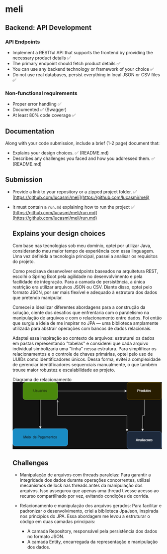 # meli

## Backend: API Development

### API Endpoints

- Implement a RESTful API that supports the frontend by providing the necessary product details ✅
- The primary endpoint should fetch product details ✅
- You can use any backend technology or framework of your choice ✅
- Do not use real databases, persist everything in local JSON or CSV files ✅

### Non-functional requirements

- Proper error handling ✅
- Documented ✅ (Swagger)
- At least 80% code coverage ✅

## Documentation

Along with your code submission, include a brief (1-2 page) document that:

- Explains your design choices. ✅ (README.md)
- Describes any challenges you faced and how you addressed them. ✅ (README.md)

## Submission

- Provide a link to your repository or a zipped project folder. ✅  
  [https://github.com/lucasmi/meli](https://github.com/lucasmi/meli)
- It must contain a `run.md` explaining how to run the project ✅  
  [https://github.com/lucasmi/meli/run.md](https://github.com/lucasmi/meli/run.md)


  ## Explains your design choices  
  Com base nas tecnologias sob meu domínio, optei por utilizar Java, considerando meu maior tempo de experiência com essa linguagem. Uma vez definida a tecnologia principal, passei a analisar os requisitos do projeto.

  Como precisava desenvolver endpoints baseados na arquitetura REST, escolhi o Spring Boot pela agilidade no desenvolvimento e pela facilidade de integração. Para a camada de persistência, a única restrição era utilizar arquivos JSON ou CSV. Diante disso, optei pelo formato JSON, por ser mais flexível e adequado à estrutura dos dados que pretendo manipular.

  Comecei a idealizar diferentes abordagens para a construção da solução, ciente dos desafios que enfrentaria com o paralelismo na manipulação de arquivos e com o relacionamento entre dados. Foi então que surgiu a ideia de me inspirar no JPA — uma biblioteca amplamente utilizada para abstrair operações com bancos de dados relacionais.

  Adaptei essa inspiração ao contexto de arquivos: estruturei os dados em pastas representando "tabelas" e considerei que cada arquivo individual simbolizaria uma "linha" nessa estrutura. Para simplificar os relacionamentos e o controle de chaves primárias, optei pelo uso de UUIDs como identificadores únicos. Dessa forma, evitei a complexidade de gerenciar identificadores sequenciais manualmente, o que também trouxe maior robustez e escalabilidade ao projeto.

  Diagrama de relacionamento  
    ![Diagrama](https://github.com/lucasmi/meli/blob/main/diagrama.png)

  ## Challenges
  - Manipulação de arquivos com threads paralelas: Para garantir a integridade dos dados durante operações concorrentes, utilizei mecanismos de lock nas threads antes da manipulação dos arquivos. Isso assegurou que apenas uma thread tivesse acesso ao recurso compartilhado por vez, evitando condições de corrida.

  - Relacionamento e manipulação dos arquivos gerados: Para facilitar e padronizar o desenvolvimento, criei a biblioteca JpaJson, inspirada nos princípios do JPA. Essa abordagem me levou a estruturar o código em duas camadas principais:
    - A camada Repository, responsável pela persistência dos dados no formato JSON.
    - A camada Entity, encarregada da representação e manipulação dos dados.